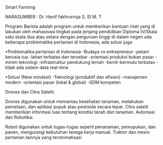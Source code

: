 Smart Farming

NARASUMBER : Dr. Hanif fakhrurroja S. SI M. T

Program Barista adalah program untuk memberikan bantuan riset yang di lakukan oleh mahasiswa tingkat pada jenjang pendidikan Diploma IV/Skala satu skala dua atau setara dengan perguruan tinggi di dalam negeri
ada beberapa problematika pertanian di Indonesia, ada solusi juga

•Problematika pertanian di Indonesia
-Budaya vs entrepreneur
-petani berusia tua
-lahan terbatas dan tersebar
-orientasi produksi bukan pasar
-minim teknologi
-infrastruktur pendukung lemah
-benih bermutu terbatas
-tidak ada sistem data real-time

•Solusi (New mindset) 
-Teknologi (produktif dan efisien) 
-manajemen modern
-orientasi pasar (lokal & global) 
-SDM kompeten

Drones dan Citra Satelit:

Drones digunakan untuk memantau kesehatan tanaman, melakukan pemetaan, dan aplikasi pupuk atau pestisida secara tepat.
Citra satelit memberikan informasi luas tentang kondisi tanah dan tanaman.
Automasi dan Robotika:

Robot digunakan untuk tugas-tugas seperti penanaman, pemupukan, dan panen, mengurangi kebutuhan tenaga kerja manual.
Traktor dan mesin pertanian lainnya yang terotomatisasi
